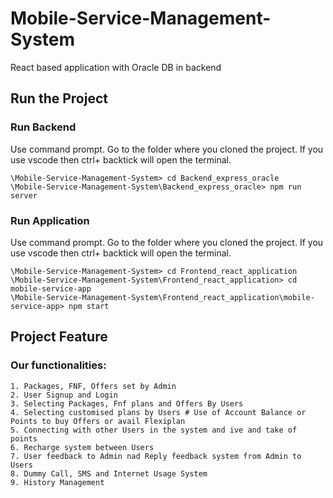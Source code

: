 # Mobile-Service-Management-System
React based application with Oracle DB in backend

## **Run the Project**

### **Run Backend**

Use command prompt. Go to the folder where you cloned the project.
If you use vscode then ctrl+ backtick will open the terminal.

```
\Mobile-Service-Management-System> cd Backend_express_oracle
\Mobile-Service-Management-System\Backend_express_oracle> npm run server

```

### **Run Application**

Use command prompt. Go to the folder where you cloned the project.
If you use vscode then ctrl+ backtick will open the terminal.

```
\Mobile-Service-Management-System> cd Frontend_react_application
\Mobile-Service-Management-System\Frontend_react_application> cd mobile-service-app
\Mobile-Service-Management-System\Frontend_react_application\mobile-service-app> npm start

```

## **Project Feature**

### Our functionalities:

```
1. Packages, FNF, Offers set by Admin
2. User Signup and Login
3. Selecting Packages, Fnf plans and Offers By Users
4. Selecting customised plans by Users # Use of Account Balance or Points to buy Offers or avail Flexiplan
5. Connecting with other Users in the system and ive and take of points
6. Recharge system between Users
7. User feedback to Admin nad Reply feedback system from Admin to Users
8. Dummy Call, SMS and Internet Usage System
9. History Management

```
